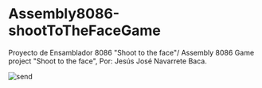# Assembly8086-shootToTheFaceGame
Proyecto de Ensamblador 8086 "Shoot to the face"/ Assembly 8086 Game project "Shoot to the face", Por: Jesús José Navarrete Baca.

![send](https://user-images.githubusercontent.com/21239660/37513270-d951cb6c-28c1-11e8-8ea2-25350e2fe78a.png)

